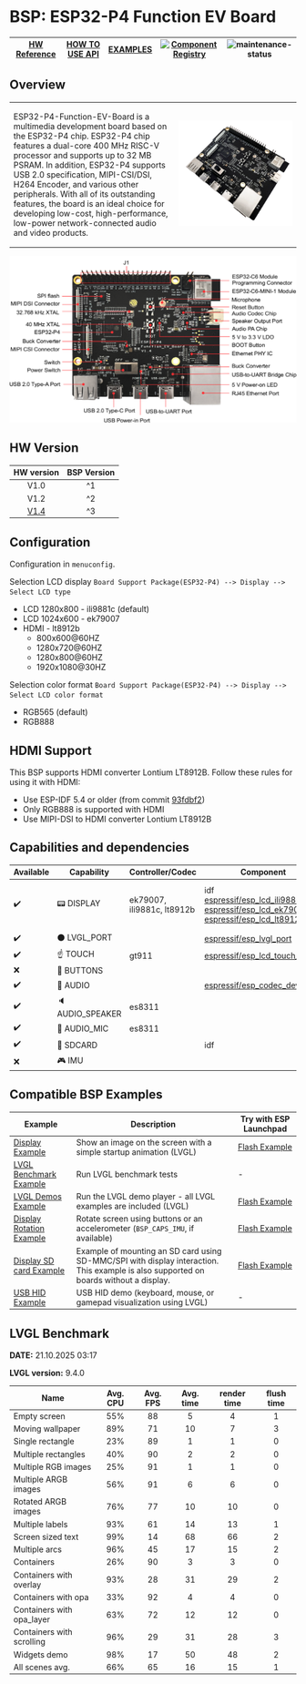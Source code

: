# BSP: ESP32-P4 Function EV Board

| [HW Reference](https://docs.espressif.com/projects/esp-dev-kits/en/latest/esp32p4/esp32-p4-function-ev-board/user_guide.html) | [HOW TO USE API](API.md) | [EXAMPLES](#compatible-bsp-examples) | [![Component Registry](https://components.espressif.com/components/espressif/esp32_p4_function_ev_board/badge.svg)](https://components.espressif.com/components/espressif/esp32_p4_function_ev_board) | ![maintenance-status](https://img.shields.io/badge/maintenance-actively--developed-brightgreen.svg) |
| --- | --- | --- | --- | -- |

## Overview

<table>
<tr><td>

ESP32-P4-Function-EV-Board is a multimedia development board based on the ESP32-P4 chip. ESP32-P4 chip features a dual-core 400 MHz RISC-V processor and supports up to 32 MB PSRAM. In addition, ESP32-P4 supports USB 2.0 specification, MIPI-CSI/DSI, H264 Encoder, and various other peripherals. With all of its outstanding features, the board is an ideal choice for developing low-cost, high-performance, low-power network-connected audio and video products.

</td><td width="200">
  <img src="doc/esp32_p4_function_ev_board.webp">
</td></tr>
</table>

![](doc/esp32-p4-function-ev-board-annotated-photo-front.png)

## HW Version

| HW version | BSP Version |
| :--------: | :---------: |
|    V1.0    |      ^1     |
|    V1.2    |      ^2     |
|    [V1.4](https://docs.espressif.com/projects/esp-dev-kits/en/latest/esp32p4/esp32-p4-function-ev-board/user_guide.html)    |      ^3     |

## Configuration

Configuration in `menuconfig`.

Selection LCD display `Board Support Package(ESP32-P4) --> Display --> Select LCD type`
- LCD 1280x800 - ili9881c (default)
- LCD 1024x600 - ek79007
- HDMI - lt8912b
    - 800x600@60HZ
    - 1280x720@60HZ
    - 1280x800@60HZ
    - 1920x1080@30HZ

Selection color format `Board Support Package(ESP32-P4) --> Display --> Select LCD color format`
- RGB565 (default)
- RGB888

## HDMI Support

This BSP supports HDMI converter Lontium LT8912B. Follow these rules for using it with HDMI:
- Use ESP-IDF 5.4 or older (from commit [93fdbf2](https://github.com/espressif/esp-idf/commit/93fdbf25b3ea7e44d1f519ed61050847dcc8a076))
- Only RGB888 is supported with HDMI
- Use MIPI-DSI to HDMI converter Lontium LT8912B

## Capabilities and dependencies

<div align="center">
<!-- START_DEPENDENCIES -->

|     Available    |       Capability       |     Controller/Codec     |                                                                                                                                                         Component                                                                                                                                                        |                 Version                |
|------------------|------------------------|--------------------------|--------------------------------------------------------------------------------------------------------------------------------------------------------------------------------------------------------------------------------------------------------------------------------------------------------------------------|----------------------------------------|
|:heavy_check_mark:|     :pager: DISPLAY    |ek79007, ili9881c, lt8912b|idf<br/>[espressif/esp_lcd_ili9881c](https://components.espressif.com/components/espressif/esp_lcd_ili9881c)<br/>[espressif/esp_lcd_ek79007](https://components.espressif.com/components/espressif/esp_lcd_ek79007)<br/>[espressif/esp_lcd_lt8912b](https://components.espressif.com/components/espressif/esp_lcd_lt8912b)|>=5.3<br/>1.*<br/>1.*<br/>>=0.1.1,<1.0.0|
|:heavy_check_mark:|:black_circle: LVGL_PORT|                          |                                                                                                              [espressif/esp_lvgl_port](https://components.espressif.com/components/espressif/esp_lvgl_port)                                                                                                              |                   ^2                   |
|:heavy_check_mark:|    :point_up: TOUCH    |           gt911          |                                                                                                        [espressif/esp_lcd_touch_gt911](https://components.espressif.com/components/espressif/esp_lcd_touch_gt911)                                                                                                        |                   ^1                   |
|        :x:       | :radio_button: BUTTONS |                          |                                                                                                                                                                                                                                                                                                                          |                                        |
|:heavy_check_mark:|  :musical_note: AUDIO  |                          |                                                                                                              [espressif/esp_codec_dev](https://components.espressif.com/components/espressif/esp_codec_dev)                                                                                                              |                  ~1.5                  |
|:heavy_check_mark:| :speaker: AUDIO_SPEAKER|          es8311          |                                                                                                                                                                                                                                                                                                                          |                                        |
|:heavy_check_mark:| :microphone: AUDIO_MIC |          es8311          |                                                                                                                                                                                                                                                                                                                          |                                        |
|:heavy_check_mark:|  :floppy_disk: SDCARD  |                          |                                                                                                                                                            idf                                                                                                                                                           |                  >=5.3                 |
|        :x:       |    :video_game: IMU    |                          |                                                                                                                                                                                                                                                                                                                          |                                        |

<!-- END_DEPENDENCIES -->
</div>

## Compatible BSP Examples

<div align="center">
<!-- START_EXAMPLES -->

| Example | Description | Try with ESP Launchpad |
| ------- | ----------- | ---------------------- |
| [Display Example](https://github.com/espressif/esp-bsp/tree/master/examples/display) | Show an image on the screen with a simple startup animation (LVGL) | [Flash Example](https://espressif.github.io/esp-launchpad/?flashConfigURL=https://espressif.github.io/esp-bsp/config.toml&app=display-) |
| [LVGL Benchmark Example](https://github.com/espressif/esp-bsp/tree/master/examples/display_lvgl_benchmark) | Run LVGL benchmark tests | - |
| [LVGL Demos Example](https://github.com/espressif/esp-bsp/tree/master/examples/display_lvgl_demos) | Run the LVGL demo player - all LVGL examples are included (LVGL) | [Flash Example](https://espressif.github.io/esp-launchpad/?flashConfigURL=https://espressif.github.io/esp-bsp/config.toml&app=display_lvgl_demos-) |
| [Display Rotation Example](https://github.com/espressif/esp-bsp/tree/master/examples/display_rotation) | Rotate screen using buttons or an accelerometer (`BSP_CAPS_IMU`, if available) | [Flash Example](https://espressif.github.io/esp-launchpad/?flashConfigURL=https://espressif.github.io/esp-bsp/config.toml&app=display_rotation-) |
| [Display SD card Example](https://github.com/espressif/esp-bsp/tree/master/examples/display_sdcard) | Example of mounting an SD card using SD-MMC/SPI with display interaction. This example is also supported on boards without a display. | [Flash Example](https://espressif.github.io/esp-launchpad/?flashConfigURL=https://espressif.github.io/esp-bsp/config.toml&app=display_sdcard) |
| [USB HID Example](https://github.com/espressif/esp-bsp/tree/master/examples/display_usb_hid) | USB HID demo (keyboard, mouse, or gamepad visualization using LVGL) | - |

<!-- END_EXAMPLES -->
</div>

<!-- START_BENCHMARK -->

## LVGL Benchmark

**DATE:** 21.10.2025 03:17

**LVGL version:** 9.4.0

| Name | Avg. CPU | Avg. FPS | Avg. time | render time | flush time |
| ---- | :------: | :------: | :-------: | :---------: | :--------: |
| Empty screen | 55%  | 88  | 5  | 4  | 1  |
| Moving wallpaper | 89%  | 71  | 10  | 7  | 3  |
| Single rectangle | 23%  | 89  | 1  | 1  | 0  |
| Multiple rectangles | 40%  | 90  | 2  | 2  | 0  |
| Multiple RGB images | 25%  | 91  | 1  | 1  | 0  |
| Multiple ARGB images | 56%  | 91  | 6  | 6  | 0  |
| Rotated ARGB images | 76%  | 77  | 10  | 10  | 0  |
| Multiple labels | 93%  | 61  | 14  | 13  | 1  |
| Screen sized text | 99%  | 14  | 68  | 66  | 2  |
| Multiple arcs | 96%  | 45  | 17  | 15  | 2  |
| Containers | 26%  | 90  | 3  | 3  | 0  |
| Containers with overlay | 93%  | 28  | 31  | 29  | 2  |
| Containers with opa | 33%  | 92  | 4  | 4  | 0  |
| Containers with opa_layer | 63%  | 72  | 12  | 12  | 0  |
| Containers with scrolling | 96%  | 29  | 31  | 28  | 3  |
| Widgets demo | 98%  | 17  | 50  | 48  | 2  |
| All scenes avg. | 66%  | 65  | 16  | 15  | 1  |



<!-- END_BENCHMARK -->